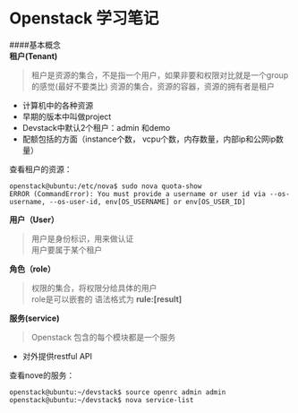 ﻿Openstack  学习笔记
===============


####基本概念<br>
__租户(Tenant)__

>租户是资源的集合，不是指一个用户，如果非要和权限对比就是一个group的感觉(最好不要类比)
>资源的集合，资源的容器，资源的拥有者是租户 <br>

*  计算机中的各种资源
*  早期的版本中叫做project
*  Devstack中默认2个租户：admin 和demo
*  配额包括的方面（instance个数， vcpu个数，内存数量，内部ip和公网ip数量）

查看租户的资源：<br>

    openstack@ubuntu:/etc/nova$ sudo nova quota-show
    ERROR (CommandError): You must provide a username or user id via --os-username, --os-user-id, env[OS_USERNAME] or env[OS_USER_ID]


__用户（User）__

>用户是身份标识，用来做认证<br/>
>用户要属于某个租户<br />


__角色（role）__
>权限的集合，将权限分给具体的用户<br/>
>role是可以嵌套的 语法格式为 **rule:[result]**


__服务(service)__
>Openstack 包含的每个模块都是一个服务<br/>
*  对外提供restful API

查看nove的服务：<br>

    openstack@ubuntu:~/devstack$ source openrc admin admin
    openstack@ubuntu:~/devstack$ nova service-list



